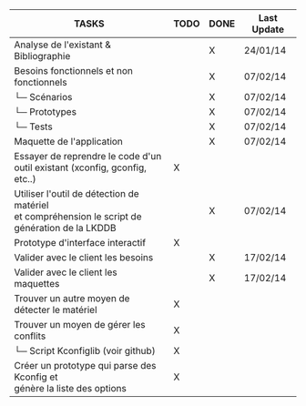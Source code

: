 | TASKS                                     | TODO | DONE | Last Update |
|-------------------------------------------|------|------|-------------|
| Analyse de l'existant & Bibliographie     |      |  X   | 24/01/14    |
| Besoins fonctionnels et non fonctionnels  |      |  X   | 07/02/14    |
| └─ Scénarios  				                    |      |  X   | 07/02/14    |
| └─ Prototypes  				                    |      |  X   | 07/02/14    |
| └─ Tests      				                    |      |  X   | 07/02/14    |
| Maquette de l'application                 |      |  X   | 07/02/14    |
| Essayer de reprendre le code d'un <br/> outil existant (xconfig, gconfig, etc..)  |   X  |      |             |
| Utiliser l'outil de détection de matériel <br/> et compréhension le script de génération de la LKDDB   |    |   X  | 07/02/14    |
| Prototype d'interface interactif          |  X   |      |             | 
| Valider avec le client les besoins        |      |  X   | 17/02/14    |
| Valider avec le client les maquettes      |      |  X   | 17/02/14    |
| Trouver un autre moyen de détecter le matériel  |  X   |      |             |
| Trouver un moyen de gérer les conflits    |  X   |      |             |
| └─ Script Kconfiglib (voir github)        |  X   |      |             |
| Créer un prototype qui parse des Kconfig et <br/> génère la liste des options    |  X   |      |             |

